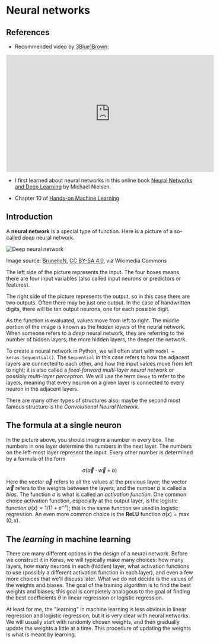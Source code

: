 # Neural networks

## References

* Recommended video by [3Blue1Brown](https://www.youtube.com/c/3blue1brown):

<iframe width="560" height="315" src="https://www.youtube.com/embed/aircAruvnKk" title="YouTube video player" frameborder="0" allow="accelerometer; autoplay; clipboard-write; encrypted-media; gyroscope; picture-in-picture" allowfullscreen></iframe>

* I first learned about neural networks in this online book [Neural Networks and Deep Learning](http://neuralnetworksanddeeplearning.com/) by Michael Nielsen.

* Chapter 10 of [Hands-on Machine Learning](https://learning.oreilly.com/library/view/hands-on-machine-learning/9781492032632/ch10.html)

## Introduction

A **neural network** is a special type of function.  Here is a picture of a so-called *deep* neural network.

![Deep neural network](../images/dnn.png)

Image source: <a href="https://commons.wikimedia.org/wiki/File:Example_of_a_deep_neural_network.png">BrunelloN</a>, <a href="https://creativecommons.org/licenses/by-sa/4.0">CC BY-SA 4.0</a>, via Wikimedia Commons

The left side of the picture represents the input.  The four boxes means there are four input variables (also called input neurons or predictors or features).  

The right side of the picture represents the output, so in this case there are two outputs.  Often there may be just one output.  In the case of handwritten digits, there will be ten output neurons, one for each possible digit.

As the function is evaluated, values move from left to right.  The middle portion of the image is known as the *hidden layers* of the neural network.  When someone refers to a *deep* neural network, they are referring to the number of hidden layers; the more hidden layers, the deeper the network.

To create a neural network in Python, we will often start with `model = keras.Sequential()`.  The `Sequential` in this case refers to how the adjacent layers are connected to each other, and how the input values move from left to right; it is also called a *feed-forward multi-layer neural network* or possibly *multi-layer perceptron*.  We will use the term `Dense` to refer to the layers, meaning that every neuron on a given layer is connected to every neuron in the adjacent layers.

There are many other types of structures also; maybe the second most famous structure is the *Convolutional Neural Network*.

## The formula at a single neuron

In the picture above, you should imagine a number in every box.  The numbers in one layer determine the numbers in the next layer. The numbers on the left-most layer represent the input.  Every other number is determined by a formula of the form 

$$\sigma(\vec{a} \cdot \vec{w} + b)$$ 

Here the vector $\vec{a}$ refers to all the values at the previous layer; the vector $\vec{w}$ refers to the weights between the layers; and the number $b$ is called a *bias*.  The function $\sigma$ is what is called an *activation function*.  One common choice activation function, especially at the output layer, is the logistic function $\sigma(x) = 1/(1 + e^{-x})$; this is the same function we used in logistic regression.  An even more common choice is the **ReLU** function $\sigma(x) = \max(0,x)$.

## The *learning* in machine learning

There are many different options in the design of a neural network.  Before we construct it in Keras, we will typically make many choices: how many layers, how many neurons in each (hidden) layer, what activation functions to use (possibly a different activation function in each layer), and even a few more choices that we'll discuss later.   What we do not decide is the values of the weights and biases.  The goal of the training algorithm is to find the best weights and biases; this goal is  completely analogous to the goal of finding the best coefficients $\theta$ in linear regression or logistic regression.

At least for me, the "learning" in machine learning is less obvious in linear regression and logistic regression, but it is very clear with neural networks.  We will usually start with randomly chosen weights, and then gradually update the weights a little at a time.  This procedure of updating the weights is what is meant by learning.

